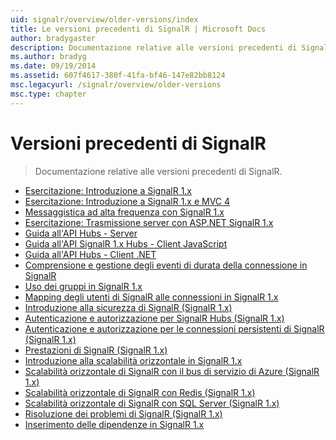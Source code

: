 ```yaml
---
uid: signalr/overview/older-versions/index
title: Le versioni precedenti di SignalR | Microsoft Docs
author: bradygaster
description: Documentazione relative alle versioni precedenti di SignalR.
ms.author: bradyg
ms.date: 09/19/2014
ms.assetid: 607f4617-380f-41fa-bf46-147e82bb8124
msc.legacyurl: /signalr/overview/older-versions
msc.type: chapter
---
```

<a name="signalr-older-versions"></a>Versioni precedenti di SignalR
====================
> Documentazione relative alle versioni precedenti di SignalR.


- [Esercitazione: Introduzione a SignalR 1.x](tutorial-getting-started-with-signalr.md)
- [Esercitazione: Introduzione a SignalR 1.x e MVC 4](tutorial-getting-started-with-signalr-and-mvc-4.md)
- [Messaggistica ad alta frequenza con SignalR 1.x](tutorial-high-frequency-realtime-with-signalr.md)
- [Esercitazione: Trasmissione server con ASP.NET SignalR 1.x](tutorial-server-broadcast-with-aspnet-signalr.md)
- [Guida all'API Hubs - Server](signalr-1x-hubs-api-guide-server.md)
- [Guida all'API SignalR 1.x Hubs - Client JavaScript](signalr-1x-hubs-api-guide-javascript-client.md)
- [Guida all'API Hubs - Client .NET](signalr-1x-hubs-api-guide-net-client.md)
- [Comprensione e gestione degli eventi di durata della connessione in SignalR](handling-connection-lifetime-events.md)
- [Uso dei gruppi in SignalR 1.x](working-with-groups.md)
- [Mapping degli utenti di SignalR alle connessioni in SignalR 1.x](mapping-users-to-connections.md)
- [Introduzione alla sicurezza di SignalR (SignalR 1.x)](introduction-to-security.md)
- [Autenticazione e autorizzazione per SignalR Hubs (SignalR 1.x)](hub-authorization.md)
- [Autenticazione e autorizzazione per le connessioni persistenti di SignalR (SignalR 1.x)](persistent-connection-authorization.md)
- [Prestazioni di SignalR (SignalR 1.x)](signalr-performance.md)
- [Introduzione alla scalabilità orizzontale in SignalR 1.x](scaleout-in-signalr.md)
- [Scalabilità orizzontale di SignalR con il bus di servizio di Azure (SignalR 1.x)](scaleout-with-windows-azure-service-bus.md)
- [Scalabilità orizzontale di SignalR con Redis (SignalR 1.x)](scaleout-with-redis.md)
- [Scalabilità orizzontale di SignalR con SQL Server (SignalR 1.x)](scaleout-with-sql-server.md)
- [Risoluzione dei problemi di SignalR (SignalR 1.x)](troubleshooting.md)
- [Inserimento delle dipendenze in SignalR 1.x](dependency-injection.md)

